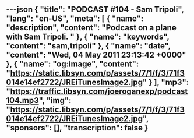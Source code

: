---json
{
  "title": "PODCAST #104 - Sam Tripoli",
  "lang": "en-US",
  "meta": [
    {
      "name": "description",
      "content": "Podcast on a plane with Sam Tripoli. "
    },
    {
      "name": "keywords",
      "content": "sam,tripoli"
    },
    {
      "name": "date",
      "content": "Wed, 04 May 2011 23:13:42 +0000"
    },
    {
      "name": "og:image",
      "content": "https://static.libsyn.com/p/assets/7/1/f/3/71f3014e14ef2722/JREiTunesImage2.jpg"
    }
  ],
  "mp3": "https://traffic.libsyn.com/joeroganexp/podcast104.mp3",
  "img": "https://static.libsyn.com/p/assets/7/1/f/3/71f3014e14ef2722/JREiTunesImage2.jpg",
  "sponsors": [],
  "transcription": false
}
---
<episode-header />

<timemark seconds="0" />

<transcribe-call-to-action />

<episode-footer />